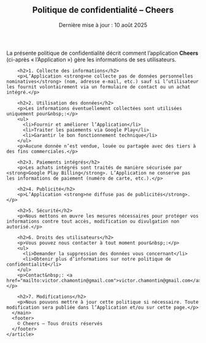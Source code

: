 <html lang="fr">
<head>
  <meta charset="utf-8">
  <meta name="viewport" content="width=device-width, initial-scale=1">
  <title>Politique de confidentialité – Cheers</title>
  <meta name="description" content="Politique de confidentialité de l'application Cheers">
</head>
<body>
  <div class="container">
    <article class="card" role="article">
      <header>
        <h1>Politique de confidentialité – Cheers</h1>
        <div class="meta">Dernière mise à jour : 10 août 2025</div>
      </header>
      <main>
        <p>La présente politique de confidentialité décrit comment l’application <strong>Cheers</strong> (ci-après « l’Application ») gère les informations de ses utilisateurs.</p>

        <h2>1. Collecte des informations</h2>
        <p>L’Application <strong>ne collecte pas de données personnelles nominatives</strong> (nom, adresse e‑mail, etc.) sauf si l’utilisateur les fournit volontairement via un formulaire de contact ou un achat intégré.</p>

        <h2>2. Utilisation des données</h2>
        <p>Les informations éventuellement collectées sont utilisées uniquement pour&nbsp;:</p>
        <ul>
          <li>Fournir et améliorer l’Application</li>
          <li>Traiter les paiements via Google Play</li>
          <li>Garantir le bon fonctionnement technique</li>
        </ul>
        <p>Aucune donnée n’est vendue, louée ou partagée avec des tiers à des fins commerciales.</p>

        <h2>3. Paiements intégrés</h2>
        <p>Les achats intégrés sont traités de manière sécurisée par <strong>Google Play Billing</strong>. L’Application ne conserve pas les informations de paiement (numéro de carte, etc.).</p>

        <h2>4. Publicité</h2>
        <p>L’Application <strong>ne diffuse pas de publicités</strong>.</p>

        <h2>5. Sécurité</h2>
        <p>Nous mettons en œuvre les mesures nécessaires pour protéger vos informations contre tout accès, modification ou divulgation non autorisé.</p>

        <h2>6. Droits des utilisateurs</h2>
        <p>Vous pouvez nous contacter à tout moment pour&nbsp;:</p>
        <ul>
          <li>Demander la suppression des données vous concernant</li>
          <li>Obtenir plus d’informations sur notre politique de confidentialité</li>
        </ul>
        <p>Contact&nbsp;: <a href="mailto:victor.chamontin@gmail.com">victor.chamontin@gmail.com</a></p>

        <h2>7. Modifications</h2>
        <p>Nous pouvons mettre à jour cette politique si nécessaire. Toute modification sera publiée dans l’Application et/ou sur cette page.</p>
      </main>
      <footer>
        © Cheers — Tous droits réservés
      </footer>
    </article>
  </div>
</body>
</html>
